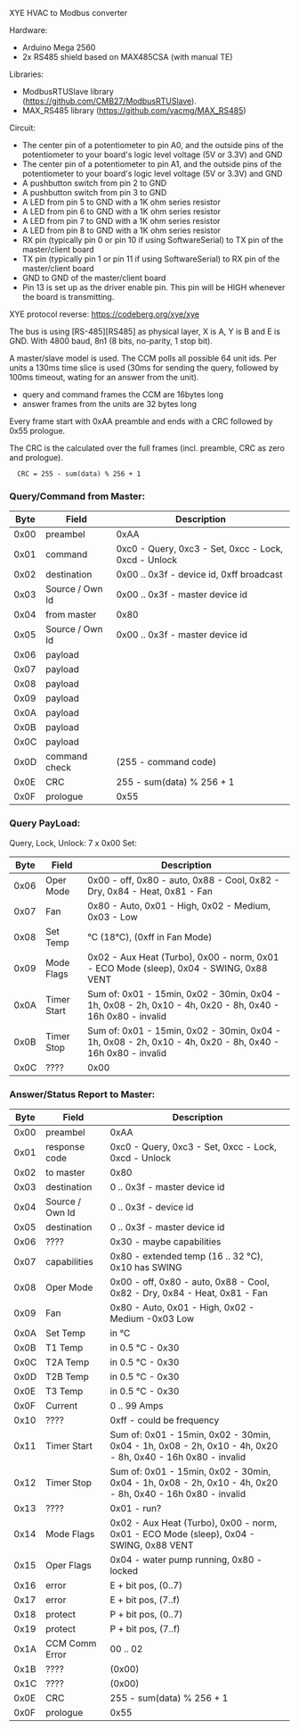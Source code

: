 XYE HVAC to Modbus converter

Hardware:
  - Arduino Mega 2560
  - 2x RS485 shield based on MAX485CSA (with manual TE)

Libraries:
  - ModbusRTUSlave library (https://github.com/CMB27/ModbusRTUSlave).
  - MAX_RS485 library (https://github.com/vacmg/MAX_RS485)

Circuit:
  - The center pin of a potentiometer to pin A0, and the outside pins of the potentiometer to your board's logic level voltage (5V or 3.3V) and GND
  - The center pin of a potentiometer to pin A1, and the outside pins of the potentiometer to your board's logic level voltage (5V or 3.3V) and GND
  - A pushbutton switch from pin 2 to GND
  - A pushbutton switch from pin 3 to GND
  - A LED from pin 5 to GND with a 1K ohm series resistor
  - A LED from pin 6 to GND with a 1K ohm series resistor
  - A LED from pin 7 to GND with a 1K ohm series resistor
  - A LED from pin 8 to GND with a 1K ohm series resistor
  - RX pin (typically pin 0 or pin 10 if using SoftwareSerial) to TX pin of the master/client board
  - TX pin (typically pin 1 or pin 11 if using SoftwareSerial) to RX pin of the master/client board
  - GND to GND of the master/client board
  - Pin 13 is set up as the driver enable pin. This pin will be HIGH whenever the board is transmitting.

XYE protocol reverse:
  https://codeberg.org/xye/xye

  The bus is using [RS-485][RS485] as physical layer, X is A, Y is B and E is GND.
  With 4800 baud, 8n1 (8 bits, no-parity, 1 stop bit).

  A master/slave model is used. The CCM polls all possible 64 unit ids. Per units a 130ms
  time slice is used (30ms for sending the query, followed by 100ms timeout, wating for an
  answer from the unit).

  - query and command frames the CCM are 16bytes long
  - answer frames from the units are 32 bytes long

  Every frame start with 0xAA preamble and ends with a CRC followed by 0x55 prologue.

  The CRC is the calculated over the full frames (incl. preamble, CRC as zero and prologue).

      CRC = 255 - sum(data) % 256 + 1

  ### Query/Command from Master:

  | Byte | Field           | Description                                          |
  | ---- | --------------- | ---------------------------------------------------- |
  | 0x00 | preambel        | 0xAA                                                 |
  | 0x01 | command         | 0xc0 - Query, 0xc3 - Set, 0xcc - Lock, 0xcd - Unlock |
  | 0x02 | destination     | 0x00 .. 0x3f - device id, 0xff broadcast             |
  | 0x03 | Source / Own Id | 0x00 .. 0x3f - master device id                      |
  | 0x04 | from master     | 0x80                                                 |
  | 0x05 | Source / Own Id | 0x00 .. 0x3f - master device id                      |
  | 0x06 | payload         |                                                      |
  | 0x07 | payload         |                                                      |
  | 0x08 | payload         |                                                      |
  | 0x09 | payload         |                                                      |
  | 0x0A | payload         |                                                      |
  | 0x0B | payload         |                                                      |
  | 0x0C | payload         |                                                      |
  | 0x0D | command check   | (255 - command code)                                 |
  | 0x0E | CRC             | 255 - sum(data) % 256 + 1                            |
  | 0x0F | prologue        | 0x55                                                 |

  ### Query PayLoad:

  Query, Lock, Unlock: 7 x 0x00
  Set:

  | Byte | Field           | Description                                                                                                |
  | ---- | --------------- | ---------------------------------------------------------------------------------------------------------- |
  | 0x06 | Oper Mode       | 0x00 - off, 0x80 - auto, 0x88 - Cool, 0x82 - Dry, 0x84 - Heat, 0x81 - Fan                                  |
  | 0x07 | Fan             | 0x80 - Auto, 0x01 - High, 0x02 - Medium, 0x03 - Low                                                        |
  | 0x08 | Set Temp        | °C (18°C), (0xff in Fan Mode)                                                                              |
  | 0x09 | Mode Flags      | 0x02 - Aux Heat (Turbo), 0x00 - norm, 0x01 - ECO Mode (sleep), 0x04 - SWING, 0x88 VENT                     |
  | 0x0A | Timer Start     | Sum of: 0x01 - 15min, 0x02 - 30min, 0x04 - 1h, 0x08 - 2h, 0x10 - 4h, 0x20 - 8h, 0x40 - 16h  0x80 - invalid |
  | 0x0B | Timer Stop      | Sum of: 0x01 - 15min, 0x02 - 30min, 0x04 - 1h, 0x08 - 2h, 0x10 - 4h, 0x20 - 8h, 0x40 - 16h  0x80 - invalid |
  | 0x0C | ????            | 0x00

  ### Answer/Status Report to Master:

  | Byte | Field           | Description                                                                                                |
  | ---- | --------------- | ---------------------------------------------------------------------------------------------------------- |
  | 0x00 | preambel        | 0xAA                                                                                                       |
  | 0x01 | response code   | 0xc0 - Query, 0xc3 - Set, 0xcc - Lock, 0xcd - Unlock                                                       |
  | 0x02 | to master       | 0x80                                                                                                       |
  | 0x03 | destination     | 0 .. 0x3f - master device id                                                                               |
  | 0x04 | Source / Own Id | 0 .. 0x3f - device id                                                                                      |
  | 0x05 | destination     | 0 .. 0x3f - master device id                                                                               |
  | 0x06 | ????            | 0x30 - maybe capabilities                                                                                  |
  | 0x07 | capabilities    | 0x80 - extended temp (16 .. 32 °C), 0x10 has SWING                                                         |
  | 0x08 | Oper Mode       | 0x00 - off, 0x80 - auto, 0x88 - Cool, 0x82 - Dry, 0x84 - Heat, 0x81 - Fan                                  |
  | 0x09 | Fan             | 0x80 - Auto, 0x01 - High, 0x02 - Medium -0x03 Low                                                          |
  | 0x0A | Set Temp        | in °C                                                                                                      |
  | 0x0B | T1 Temp         | in 0.5 °C - 0x30                                                                                           |
  | 0x0C | T2A Temp        | in 0.5 °C - 0x30                                                                                           |
  | 0x0D | T2B Temp        | in 0.5 °C - 0x30                                                                                           |
  | 0x0E | T3 Temp         | in 0.5 °C - 0x30                                                                                           |
  | 0x0F | Current         | 0 .. 99 Amps                                                                                               |
  | 0x10 | ????            | 0xff - could be frequency                                                                                  |
  | 0x11 | Timer Start     | Sum of: 0x01 - 15min, 0x02 - 30min, 0x04 - 1h, 0x08 - 2h, 0x10 - 4h, 0x20 - 8h, 0x40 - 16h  0x80 - invalid |
  | 0x12 | Timer Stop      | Sum of: 0x01 - 15min, 0x02 - 30min, 0x04 - 1h, 0x08 - 2h, 0x10 - 4h, 0x20 - 8h, 0x40 - 16h  0x80 - invalid |
  | 0x13 | ????            | 0x01 - run?                                                                                                |
  | 0x14 | Mode Flags      | 0x02 - Aux Heat (Turbo), 0x00 - norm, 0x01 - ECO Mode (sleep), 0x04 - SWING, 0x88 VENT                     |
  | 0x15 | Oper Flags      | 0x04 - water pump running, 0x80 - locked                                                                   |
  | 0x16 | error           | E + bit pos, (0..7)                                                                                        |
  | 0x17 | error           | E + bit pos, (7..f)                                                                                        |
  | 0x18 | protect         | P + bit pos, (0..7)                                                                                        |
  | 0x19 | protect         | P + bit pos, (7..f)                                                                                        |
  | 0x1A | CCM Comm Error  | 00 .. 02                                                                                                   |
  | 0x1B | ????            | (0x00)                                                                                                     |
  | 0x1C | ????            | (0x00)                                                                                                     |
  | 0x0E | CRC             | 255 - sum(data) % 256 + 1                                                                                  |
  | 0x0F | prologue        | 0x55
